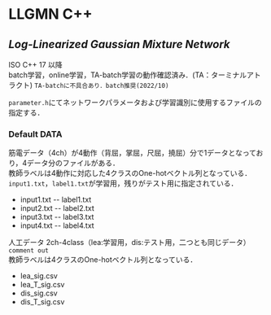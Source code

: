 # LLGMN C++

## ***Log-Linearized Gaussian Mixture Network***

ISO C++ 17 以降  
batch学習，online学習，TA-batch学習の動作確認済み．(TA：ターミナルアトラクト)
`TA-batchに不具合あり．batch推奨(2022/10)`

`parameter.h`にてネットワークパラメータおよび学習識別に使用するファイルの指定する．

### Default DATA

  筋電データ（4ch）が4動作（背屈，掌屈，尺屈，撓屈）分で1データとなっており，4データ分のファイルがある．  
  教師ラベルは4動作に対応した4クラスのOne-hotベクトル列となっている．  
  `input1.txt`，`label1.txt`が学習用，残りがテスト用に指定されている．

- input1.txt
  -- label1.txt
- input2.txt
  -- label2.txt
- input3.txt
  -- label3.txt
- input4.txt
  -- label4.txt

人工データ 2ch-4class（lea:学習用，dis:テスト用，二つとも同じデータ）`comment out`  
教師ラベルは4クラスのOne-hotベクトル列となっている．

- lea_sig.csv
- lea_T_sig.csv
- dis_sig.csv
- dis_T_sig.csv
